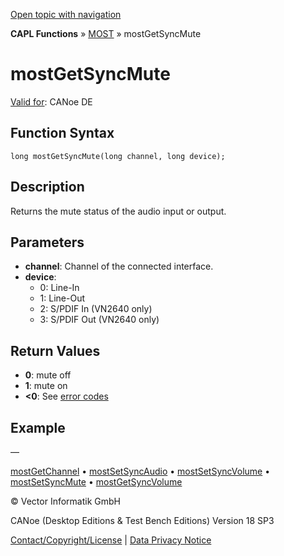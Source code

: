 [Open topic with navigation](../../../../../CANoeDEFamily.htm#Topics/CAPLFunctions/MOST/Functions/CAPLfunctionMOSTGetSyncMute.md)

**CAPL Functions** » [MOST](../CAPLfunctionsMOSTOverview.md) » mostGetSyncMute

# mostGetSyncMute

[Valid for](../../../Shared/FeatureAvailability.md): CANoe DE

## Function Syntax

```plaintext
long mostGetSyncMute(long channel, long device);
```

## Description

Returns the mute status of the audio input or output.

## Parameters

- **channel**: Channel of the connected interface.
- **device**:
  - 0: Line-In
  - 1: Line-Out
  - 2: S/PDIF In (VN2640 only)
  - 3: S/PDIF Out (VN2640 only)

## Return Values

- **0**: mute off
- **1**: mute on
- **<0**: See [error codes](../CAPLfunctionsMOSTErrorCodes.md)

## Example

—

[mostGetChannel](CAPLfunctionMOSTGetChannel.md) • [mostSetSyncAudio](CAPLfunctionMOSTSetSyncAudio.md) • [mostSetSyncVolume](CAPLfunctionMOSTSetSyncVolume.md) • [mostSetSyncMute](CAPLfunctionMOSTSetSyncMute.md) • [mostGetSyncVolume](CAPLfunctionMOSTGetSyncVolume.md)

© Vector Informatik GmbH

CANoe (Desktop Editions & Test Bench Editions) Version 18 SP3

[Contact/Copyright/License](../../../Shared/ContactCopyrightLicense.md) | [Data Privacy Notice](https://www.vector.com/int/en/company/get-info/privacy-policy/)
